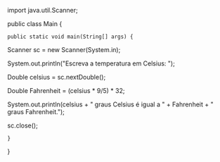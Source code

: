 import java.util.Scanner;

public class Main {

	public static void main(String[] args) {
  Scanner sc = new Scanner(System.in);
  
  System.out.println("Escreva a temperatura em Celsius: ");
  
  Double celsius = sc.nextDouble();
  
  Double Fahrenheit = (celsius * 9/5) * 32;
  
  System.out.println(celsius + " graus Celsius é igual a " + Fahrenheit + " graus Fahrenheit.");

  
  sc.close();

	}

}
